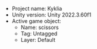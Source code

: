 <!-- UNITY CODE ASSIST INSTRUCTIONS START -->
- Project name: Kyklia
- Unity version: Unity 2022.3.60f1
- Active game object:
  - Name: scissors
  - Tag: Untagged
  - Layer: Default
<!-- UNITY CODE ASSIST INSTRUCTIONS END -->